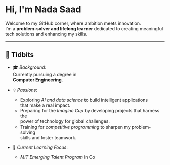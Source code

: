 # Hi, I'm Nada Saad

Welcome to my GitHub corner, where ambition meets innovation.  
I’m a **problem-solver and lifelong learner** dedicated to creating meaningful  
tech solutions and enhancing my skills.

---

## 🌟 Tidbits

- 🎓 *Background*:  
  Currently pursuing a degree in  
  **Computer Engineering**.

- 💡 *Passions*:  
  - Exploring *AI and data science* to build intelligent applications  
    that make a real impact.  
  - Preparing for the *Imagine Cup* by developing projects that harness the  
    power of technology for global challenges.  
  - Training for *competitive programming* to sharpen my problem-solving  
    skills and foster teamwork.

- 🧠 *Current Learning Focus*:  
  - *MIT Emerging Talent Program* in Co
